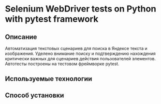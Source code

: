 # Selenium WebDriver tests on Python with pytest framework
## Описание
Автоматизация текстовых сценариев для поиска в Яндексе текста и изображения. 
Уделено внимание поиску и подтверждению нахождения критически важных для 
сценариев действия пользователей элементов. Автотесты построены на тестовом фреймворке pytest. 
## Используемые технологии

## Способ установки
